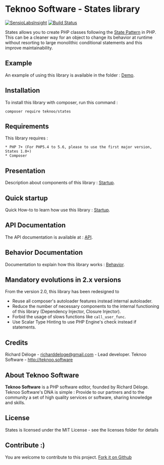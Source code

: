 Teknoo Software - States library
================================

[![SensioLabsInsight](https://insight.sensiolabs.com/projects/119ff38f-0b64-4100-8e1f-ff55d7be857a/mini.png)](https://insight.sensiolabs.com/projects/119ff38f-0b64-4100-8e1f-ff55d7be857a) [![Build Status](https://travis-ci.org/TeknooSoftware/states.svg?branch=next)](https://travis-ci.org/TeknooSoftware/states)

States allows you to create PHP classes following the [State Pattern](http://en.wikipedia.org/wiki/State_pattern) in PHP. 
This can be a cleaner way for an object to change its behavior at runtime without resorting to large monolithic conditional statements and this improve maintainability.
 
Example
-------
An example of using this library is available in the folder : [Demo](demo/demo_article.php).

Installation
------------
To install this library with composer, run this command :

    composer require teknoo/states

Requirements
------------
This library requires :

    * PHP 7+ (For PHP5.4 to 5.6, please to use the first major version, States 1.0+)
    * Composer

Presentation
------------
Description about components of this library : [Startup](docs/howto/details.md).

Quick startup
-------------
Quick How-to to learn how use this library : [Startup](docs/howto/quick-startup.md).

API Documentation
-----------------
The API documentation is available at : [API](docs/howto/api/index.index).

Behavior Documentation
----------------------
Documentation to explain how this library works : [Behavior](docs/howto/behavior.md).

Mandatory evolutions in 2.x versions
------------------------------------

From the version 2.0, this library has been redesigned to 
* Reuse all composer's autoloader features instead internal autoloader.
* Reduce the number of necessary components to the internal functioning of this library (Dependency Injector, Closure Injector). 
* Forbid the usage of slows functions like `call_user_func`.
* Use Scalar Type Hinting to use PHP Engine's check instead if statements.

Credits
-------
Richard Déloge - <richarddeloge@gmail.com> - Lead developer.
Teknoo Software - <http://teknoo.software>

About Teknoo Software
---------------------
**Teknoo Software** is a PHP software editor, founded by Richard Déloge. 
Teknoo Software's DNA is simple : Provide to our partners and to the community a set of high quality services or software,
 sharing knowledge and skills.

License
-------
States is licensed under the MIT License - see the licenses folder for details

Contribute :)
-------------

You are welcome to contribute to this project. [Fork it on Github](CONTRIBUTING.md)
